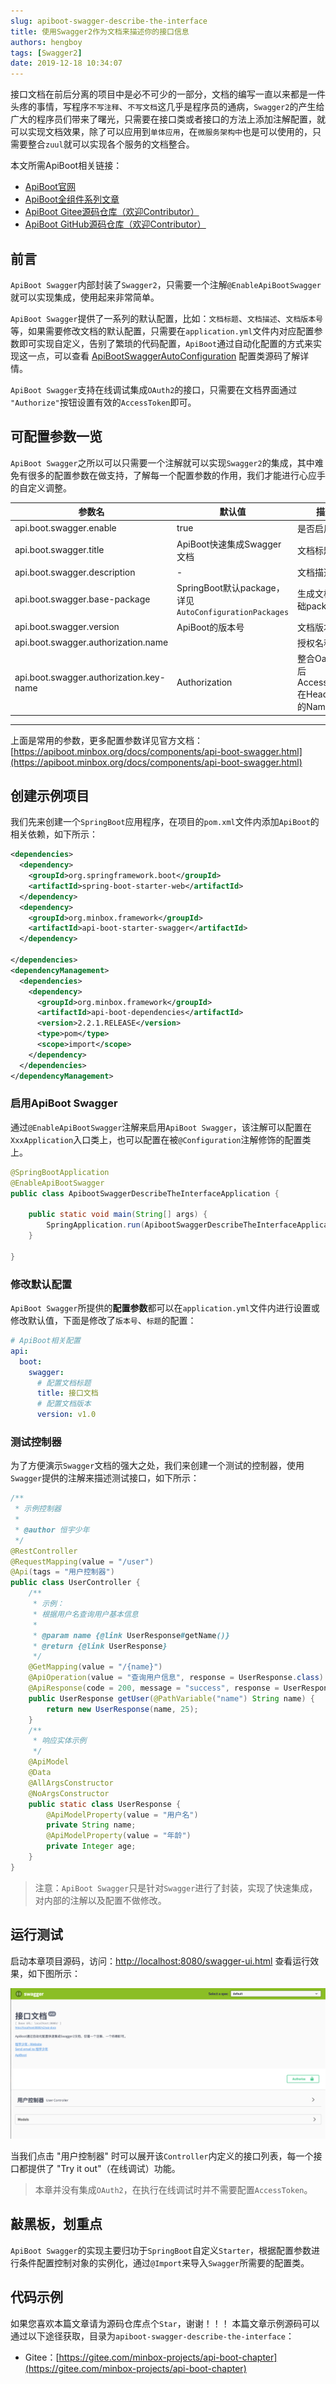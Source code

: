 ```yaml
---
slug: apiboot-swagger-describe-the-interface
title: 使用Swagger2作为文档来描述你的接口信息
authors: hengboy
tags: [Swagger2]
date: 2019-12-18 10:34:07
---
```


接口文档在前后分离的项目中是必不可少的一部分，文档的编写一直以来都是一件头疼的事情，写程序`不写注释`、`不写文档`这几乎是程序员的通病，`Swagger2`的产生给广大的程序员们带来了曙光，只需要在接口类或者接口的方法上添加注解配置，就可以实现文档效果，除了可以应用到`单体应用`，在`微服务架构中`也是可以使用的，只需要整合`zuul`就可以实现各个服务的文档整合。

<!--truncate-->
本文所需ApiBoot相关链接：

- [ApiBoot官网](https://apiboot.minbox.org/)
- [ApiBoot全组件系列文章](https://blog.yuqiyu.com/apiboot-all-articles.html)
- [ApiBoot Gitee源码仓库（欢迎Contributor）](https://gitee.com/minbox-projects/api-boot)
- [ApiBoot GitHub源码仓库（欢迎Contributor）](https://github.com/minbox-projects/api-boot)



## 前言

`ApiBoot Swagger`内部封装了`Swagger2`，只需要一个注解`@EnableApiBootSwagger`就可以实现集成，使用起来非常简单。

`ApiBoot Swagger`提供了一系列的默认配置，比如：`文档标题`、`文档描述`、`文档版本号`等，如果需要修改文档的默认配置，只需要在`application.yml`文件内对应配置参数即可实现自定义，告别了繁琐的代码配置，`ApiBoot`通过自动化配置的方式来实现这一点，可以查看 [ApiBootSwaggerAutoConfiguration](https://gitee.com/minbox-projects/api-boot/blob/master/api-boot-project/api-boot-autoconfigure/src/main/java/org/minbox/framework/api/boot/autoconfigure/swagger/ApiBootSwaggerAutoConfiguration.java) 配置类源码了解详情。

`ApiBoot Swagger`支持在线调试集成`OAuth2`的接口，只需要在文档界面通过 `"Authorize"`按钮设置有效的`AccessToken`即可。

## 可配置参数一览

`ApiBoot Swagger`之所以可以只需要一个注解就可以实现`Swagger2`的集成，其中难免有很多的配置参数在做支持，了解每一个配置参数的作用，我们才能进行心应手的自定义调整。

| 参数名                                  | 默认值                                                 | 描述                                    |
| --------------------------------------- | ------------------------------------------------------ | --------------------------------------- |
| api.boot.swagger.enable                 | true                                                   | 是否启用文档                            |
| api.boot.swagger.title                  | ApiBoot快速集成Swagger文档                             | 文档标题                                |
| api.boot.swagger.description            | -                                                      | 文档描述                                |
| api.boot.swagger.base-package           | SpringBoot默认package，详见`AutoConfigurationPackages` | 生成文档的基础package                   |
| api.boot.swagger.version                | ApiBoot的版本号                                        | 文档版本号                              |
| api.boot.swagger.authorization.name     |                                                        | 授权名称                                |
| api.boot.swagger.authorization.key-name | Authorization                                          | 整合Oauth2后AccessToken在Header内的Name |

<hr/>

上面是常用的参数，更多配置参数详见官方文档：[https://apiboot.minbox.org/docs/components/api-boot-swagger.html](https://apiboot.minbox.org/docs/components/api-boot-swagger.html)

## 创建示例项目

我们先来创建一个`SpringBoot`应用程序，在项目的`pom.xml`文件内添加`ApiBoot`的相关依赖，如下所示：

```xml
<dependencies>
  <dependency>
    <groupId>org.springframework.boot</groupId>
    <artifactId>spring-boot-starter-web</artifactId>
  </dependency>
  <dependency>
    <groupId>org.minbox.framework</groupId>
    <artifactId>api-boot-starter-swagger</artifactId>
  </dependency>

</dependencies>
<dependencyManagement>
  <dependencies>
    <dependency>
      <groupId>org.minbox.framework</groupId>
      <artifactId>api-boot-dependencies</artifactId>
      <version>2.2.1.RELEASE</version>
      <type>pom</type>
      <scope>import</scope>
    </dependency>
  </dependencies>
</dependencyManagement>
```

### 启用ApiBoot Swagger

通过`@EnableApiBootSwagger`注解来启用`ApiBoot Swagger`，该注解可以配置在`XxxApplication`入口类上，也可以配置在被`@Configuration`注解修饰的配置类上。

```java
@SpringBootApplication
@EnableApiBootSwagger
public class ApibootSwaggerDescribeTheInterfaceApplication {

    public static void main(String[] args) {
        SpringApplication.run(ApibootSwaggerDescribeTheInterfaceApplication.class, args);
    }

}
```

### 修改默认配置

`ApiBoot Swagger`所提供的**配置参数**都可以在`application.yml`文件内进行设置或修改默认值，下面是修改了`版本号`、`标题`的配置：

```yaml
# ApiBoot相关配置
api:
  boot:
    swagger:
      # 配置文档标题
      title: 接口文档
      # 配置文档版本
      version: v1.0
```

### 测试控制器

为了方便演示`Swagger`文档的强大之处，我们来创建一个测试的控制器，使用`Swagger`提供的注解来描述测试接口，如下所示：

```java
/**
 * 示例控制器
 *
 * @author 恒宇少年
 */
@RestController
@RequestMapping(value = "/user")
@Api(tags = "用户控制器")
public class UserController {
    /**
     * 示例：
     * 根据用户名查询用户基本信息
     *
     * @param name {@link UserResponse#getName()}
     * @return {@link UserResponse}
     */
    @GetMapping(value = "/{name}")
    @ApiOperation(value = "查询用户信息", response = UserResponse.class)
    @ApiResponse(code = 200, message = "success", response = UserResponse.class)
    public UserResponse getUser(@PathVariable("name") String name) {
        return new UserResponse(name, 25);
    }
    /**
     * 响应实体示例
     */
    @ApiModel
    @Data
    @AllArgsConstructor
    @NoArgsConstructor
    public static class UserResponse {
        @ApiModelProperty(value = "用户名")
        private String name;
        @ApiModelProperty(value = "年龄")
        private Integer age;
    }
}
```

> 注意：`ApiBoot Swagger`只是针对`Swagger`进行了封装，实现了快速集成，对内部的注解以及配置不做修改。

## 运行测试

启动本章项目源码，访问：[http://localhost:8080/swagger-ui.html](http://localhost:8080/swagger-ui.html) 查看运行效果，如下图所示：

![](/img/post/apiboot-swagger-describe-the-interface-1.png)

当我们点击 "用户控制器" 时可以展开该`Controller`内定义的接口列表，每一个接口都提供了 "Try it out"（在线调试）功能。

> 本章并没有集成`OAuth2`，在执行在线调试时并不需要配置`AccessToken`。

## 敲黑板，划重点

`ApiBoot Swagger`的实现主要归功于`SpringBoot`自定义`Starter`，根据配置参数进行条件配置控制对象的实例化，通过`@Import`来导入`Swagger`所需要的配置类。

## 代码示例

如果您喜欢本篇文章请为源码仓库点个`Star`，谢谢！！！
本篇文章示例源码可以通过以下途径获取，目录为`apiboot-swagger-describe-the-interface`：

- Gitee：[https://gitee.com/minbox-projects/api-boot-chapter](https://gitee.com/minbox-projects/api-boot-chapter)